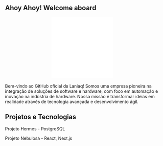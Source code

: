 ## Ahoy Ahoy! Welcome aboard


<center><img src="Isotipo_laniaq_illustrator_animacao.gif" alt="Descrição do GIF" width="200" /></center>

Bem-vindo ao GitHub oficial da Laniaq! Somos uma empresa pioneira na integração de soluções de software e hardware, com foco em automação e inovação na indústria de hardware. Nossa missão é transformar ideias em realidade através de tecnologia avançada e desenvolvimento ágil.


## Projetos e Tecnologias

Projeto Hermes - PostgreSQL

Projeto Nebulosa - React, Next.js

